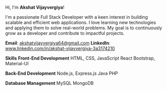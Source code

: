 Hi, I'm **Akshat Vijayvergiya**!

I'm a passionate Full Stack Developer with a keen interest in building scalable and efficient web applications. I love learning new technologies and applying them to solve real-world problems. My goal is to continuously grow as a developer and contribute to impactful projects.

**Email**: akshatvijayvergiya64@gmail.com
**LinkedIn**: www.linkedin.com/in/akshat-vijayvergiya-3a3174210

**Skills**
**Front-End Development**
HTML, CSS, JavaScript
React
Bootstrap, Material-UI

**Back-End Development**
Node.js, Express.js
Java
PHP

**Database Management**
MySQL
MongoDB


<!---
Avv-2301/Avv-2301 is a ✨ special ✨ repository because its `README.md` (this file) appears on your GitHub profile.
You can click the Preview link to take a look at your changes.
--->

